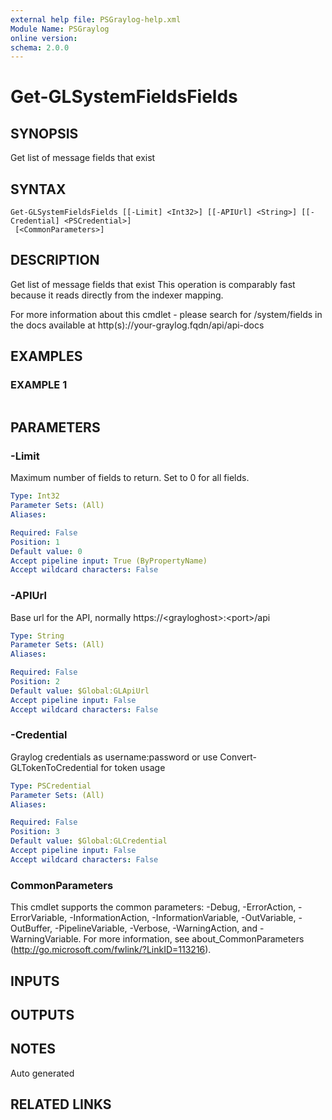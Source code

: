 ```yaml
---
external help file: PSGraylog-help.xml
Module Name: PSGraylog
online version:
schema: 2.0.0
---
```


# Get-GLSystemFieldsFields

## SYNOPSIS
Get list of message fields that exist

## SYNTAX

```
Get-GLSystemFieldsFields [[-Limit] <Int32>] [[-APIUrl] <String>] [[-Credential] <PSCredential>]
 [<CommonParameters>]
```

## DESCRIPTION
Get list of message fields that exist
This operation is comparably fast because it reads directly from the indexer mapping.

For more information about this cmdlet - please search for /system/fields in the docs available at http(s)://your-graylog.fqdn/api/api-docs

## EXAMPLES

### EXAMPLE 1
```

```

## PARAMETERS

### -Limit
Maximum number of fields to return.
Set to 0 for all fields.

```yaml
Type: Int32
Parameter Sets: (All)
Aliases:

Required: False
Position: 1
Default value: 0
Accept pipeline input: True (ByPropertyName)
Accept wildcard characters: False
```

### -APIUrl
Base url for the API, normally https://\<grayloghost\>:\<port\>/api

```yaml
Type: String
Parameter Sets: (All)
Aliases:

Required: False
Position: 2
Default value: $Global:GLApiUrl
Accept pipeline input: False
Accept wildcard characters: False
```

### -Credential
Graylog credentials as username:password or use Convert-GLTokenToCredential for token usage

```yaml
Type: PSCredential
Parameter Sets: (All)
Aliases:

Required: False
Position: 3
Default value: $Global:GLCredential
Accept pipeline input: False
Accept wildcard characters: False
```

### CommonParameters
This cmdlet supports the common parameters: -Debug, -ErrorAction, -ErrorVariable, -InformationAction, -InformationVariable, -OutVariable, -OutBuffer, -PipelineVariable, -Verbose, -WarningAction, and -WarningVariable. For more information, see about_CommonParameters (http://go.microsoft.com/fwlink/?LinkID=113216).

## INPUTS

## OUTPUTS

## NOTES
Auto generated

## RELATED LINKS
